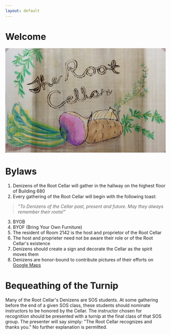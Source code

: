 ```yaml
---
layout: default
---
```


# Welcome

![Welcome to the Root Cellar](images/The_Root_Cellar.png)

# Bylaws

1. Denizens of the Root Cellar will gather in the hallway on the highest floor of Building 680
2. Every gathering of the Root Cellar will begin with the following toast:
> *"To Denizens of the Cellar past, present and future. May they always remember their roots!"*

3. BYOB
4. BYOF (Bring Your Own Furniture)
5. The resident of Room 2142 is the host and proprietor of the Root Cellar
6. The host and proprieter need not be aware their role or of the Root Cellar's existence
7. Denizens should create a sign and decorate the Cellar as the spirit moves them
8. Denizens are honor-bound to contribute pictures of their efforts on <a href="https://goo.gl/maps/diqp7D8vkK1mAk146">Google Maps</a>

# Bequeathing of the Turnip

Many of the Root Cellar's Denizens are SOS students. At some gathering before the end of a given SOS class, these students should nominate instructors to be honored by the Cellar. The instructor chosen for recognition should be presented with a turnip at the final class of that SOS group. The presenter will say simply: "The Root Cellar recognizes and thanks you." No further explanation is permitted.
